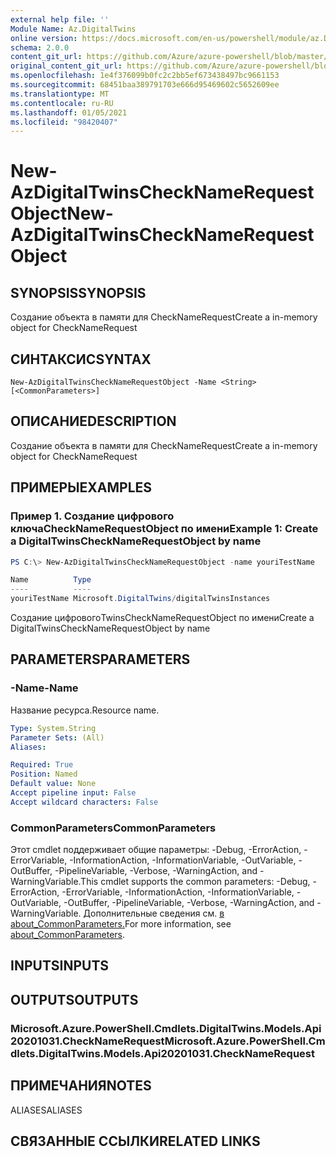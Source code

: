 ```yaml
---
external help file: ''
Module Name: Az.DigitalTwins
online version: https://docs.microsoft.com/en-us/powershell/module/az.DigitalTwins/new-AzDigitalTwinsCheckNameRequestObject
schema: 2.0.0
content_git_url: https://github.com/Azure/azure-powershell/blob/master/src/DigitalTwins/help/New-AzDigitalTwinsCheckNameRequestObject.md
original_content_git_url: https://github.com/Azure/azure-powershell/blob/master/src/DigitalTwins/help/New-AzDigitalTwinsCheckNameRequestObject.md
ms.openlocfilehash: 1e4f376099b0fc2c2bb5ef673438497bc9661153
ms.sourcegitcommit: 68451baa389791703e666d95469602c5652609ee
ms.translationtype: MT
ms.contentlocale: ru-RU
ms.lasthandoff: 01/05/2021
ms.locfileid: "98420407"
---
```

# <span data-ttu-id="516cd-101">New-AzDigitalTwinsCheckNameRequestObject</span><span class="sxs-lookup"><span data-stu-id="516cd-101">New-AzDigitalTwinsCheckNameRequestObject</span></span>

## <span data-ttu-id="516cd-102">SYNOPSIS</span><span class="sxs-lookup"><span data-stu-id="516cd-102">SYNOPSIS</span></span>
<span data-ttu-id="516cd-103">Создание объекта в памяти для CheckNameRequest</span><span class="sxs-lookup"><span data-stu-id="516cd-103">Create a in-memory object for CheckNameRequest</span></span>

## <span data-ttu-id="516cd-104">СИНТАКСИС</span><span class="sxs-lookup"><span data-stu-id="516cd-104">SYNTAX</span></span>

```
New-AzDigitalTwinsCheckNameRequestObject -Name <String> [<CommonParameters>]
```

## <span data-ttu-id="516cd-105">ОПИСАНИЕ</span><span class="sxs-lookup"><span data-stu-id="516cd-105">DESCRIPTION</span></span>
<span data-ttu-id="516cd-106">Создание объекта в памяти для CheckNameRequest</span><span class="sxs-lookup"><span data-stu-id="516cd-106">Create a in-memory object for CheckNameRequest</span></span>

## <span data-ttu-id="516cd-107">ПРИМЕРЫ</span><span class="sxs-lookup"><span data-stu-id="516cd-107">EXAMPLES</span></span>

### <span data-ttu-id="516cd-108">Пример 1. Создание цифрового ключаCheckNameRequestObject по имени</span><span class="sxs-lookup"><span data-stu-id="516cd-108">Example 1: Create a DigitalTwinsCheckNameRequestObject by name</span></span>
```powershell
PS C:\> New-AzDigitalTwinsCheckNameRequestObject -name youriTestName

Name          Type
----          ----
youriTestName Microsoft.DigitalTwins/digitalTwinsInstances
```

<span data-ttu-id="516cd-109">Создание цифровогоTwinsCheckNameRequestObject по имени</span><span class="sxs-lookup"><span data-stu-id="516cd-109">Create a DigitalTwinsCheckNameRequestObject by name</span></span>

## <span data-ttu-id="516cd-110">PARAMETERS</span><span class="sxs-lookup"><span data-stu-id="516cd-110">PARAMETERS</span></span>

### <span data-ttu-id="516cd-111">-Name</span><span class="sxs-lookup"><span data-stu-id="516cd-111">-Name</span></span>
<span data-ttu-id="516cd-112">Название ресурса.</span><span class="sxs-lookup"><span data-stu-id="516cd-112">Resource name.</span></span>

```yaml
Type: System.String
Parameter Sets: (All)
Aliases:

Required: True
Position: Named
Default value: None
Accept pipeline input: False
Accept wildcard characters: False
```

### <span data-ttu-id="516cd-113">CommonParameters</span><span class="sxs-lookup"><span data-stu-id="516cd-113">CommonParameters</span></span>
<span data-ttu-id="516cd-114">Этот cmdlet поддерживает общие параметры: -Debug, -ErrorAction, -ErrorVariable, -InformationAction, -InformationVariable, -OutVariable, -OutBuffer, -PipelineVariable, -Verbose, -WarningAction, and -WarningVariable.</span><span class="sxs-lookup"><span data-stu-id="516cd-114">This cmdlet supports the common parameters: -Debug, -ErrorAction, -ErrorVariable, -InformationAction, -InformationVariable, -OutVariable, -OutBuffer, -PipelineVariable, -Verbose, -WarningAction, and -WarningVariable.</span></span> <span data-ttu-id="516cd-115">Дополнительные сведения см. [в about_CommonParameters.](http://go.microsoft.com/fwlink/?LinkID=113216)</span><span class="sxs-lookup"><span data-stu-id="516cd-115">For more information, see [about_CommonParameters](http://go.microsoft.com/fwlink/?LinkID=113216).</span></span>

## <span data-ttu-id="516cd-116">INPUTS</span><span class="sxs-lookup"><span data-stu-id="516cd-116">INPUTS</span></span>

## <span data-ttu-id="516cd-117">OUTPUTS</span><span class="sxs-lookup"><span data-stu-id="516cd-117">OUTPUTS</span></span>

### <span data-ttu-id="516cd-118">Microsoft.Azure.PowerShell.Cmdlets.DigitalTwins.Models.Api20201031.CheckNameRequest</span><span class="sxs-lookup"><span data-stu-id="516cd-118">Microsoft.Azure.PowerShell.Cmdlets.DigitalTwins.Models.Api20201031.CheckNameRequest</span></span>

## <span data-ttu-id="516cd-119">ПРИМЕЧАНИЯ</span><span class="sxs-lookup"><span data-stu-id="516cd-119">NOTES</span></span>

<span data-ttu-id="516cd-120">ALIASES</span><span class="sxs-lookup"><span data-stu-id="516cd-120">ALIASES</span></span>

## <span data-ttu-id="516cd-121">СВЯЗАННЫЕ ССЫЛКИ</span><span class="sxs-lookup"><span data-stu-id="516cd-121">RELATED LINKS</span></span>

